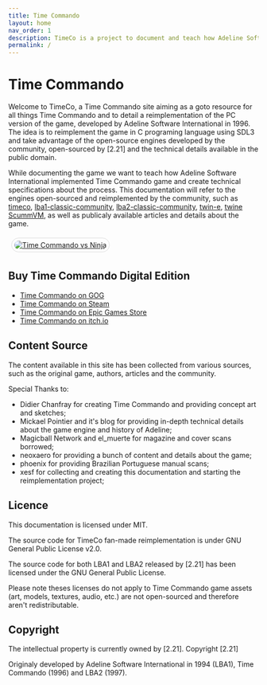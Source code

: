 ```yaml
---
title: Time Commando
layout: home
nav_order: 1
description: TimeCo is a project to document and teach how Adeline Software International implemented Time Commando.
permalink: /
---
```


# Time Commando

<!--a href="{{ site.baseurl }}/assets/images/concept_art/logo.png">
    <img src="{{ site.baseurl }}/assets/images/concept_art/logo.png" alt="Logo" style="border-radius: 10px" />
</a-->

Welcome to TimeCo, a Time Commando site aiming as a goto resource for all things Time Commando and to detail a reimplementation of the PC version of the game, developed by Adeline Software International in 1996. The idea is to reimplement the game in C programing language using SDL3 and take advantage of the open-source engines developed by the community, open-sourced by [2.21] and the technical details available in the public domain.

While documenting the game we want to teach how Adeline Software International implemented Time Commando game and create technical specifications about the process. This documentation will refer to the engines open-sourced and reimplemented by the community, such as [timeco](https://github.com/LBALab/timeco), [lba1-classic-community](https://github.com/LBALab/lba1-classic-community), [lba2-classic-community](https://github.com/LBALab/lba2-classic-community), [twin-e](https://github.com/LBALab/twin-e), [twine ScummVM](https://github.com/scummvm/scummvm/tree/master/engines/twine), as well as publicaly available articles and details about the game.

<a href="{{ site.baseurl }}/assets/images/renders/Time_Commando-vs Ninja.jpg" style="margin: 6px; display: inline-flex; border-radius: 15px; border: 1px solid #80808042; padding: 5px;">
    <img src="{{ site.baseurl }}/assets/images/renders/Time_Commando-vs Ninja.jpg" alt="Time Commando vs Ninja" style="border-radius: 10px" />
</a>

## Buy Time Commando Digital Edition

* [Time Commando on GOG](https://www.gog.com/game/time_commando)
* [Time Commando on Steam](https://store.steampowered.com/app/1758910/Time_Commando/)
* [Time Commando on Epic Games Store](https://store.epicgames.com/en-US/p/time-commando-a27942)
* [Time Commando on itch.io](https://2-point-21.itch.io/time-commando)

## Content Source

The content available in this site has been collected from various sources, such as the original game, authors, articles and the community.

Special Thanks to:
* Didier Chanfray for creating Time Commando and providing concept art and sketches;
* Mickael Pointier and it's blog for providing in-depth technical details about the game engine and history of Adeline;
* Magicball Network and el_muerte for magazine and cover scans borrowed;
* neoxaero for providing a bunch of content and details about the game;
* phoenix for providing Brazilian Portuguese manual scans;
* xesf for collecting and creating this documentation and starting the reimplementation project;


## Licence
This documentation is licensed under MIT.

The source code for TimeCo fan-made reimplementation is under GNU General Public License v2.0.

The source code for both LBA1 and LBA2 released by [2.21] has been licensed under the GNU General Public License.

Please note theses licenses do not apply to Time Commando game assets (art, models, textures, audio, etc.) are not open-sourced and therefore aren't redistributable.

## Copyright
The intellectual property is currently owned by [2.21]. Copyright [2.21]

Originaly developed by Adeline Software International in 1994 (LBA1), Time Commando (1996) and LBA2 (1997).
